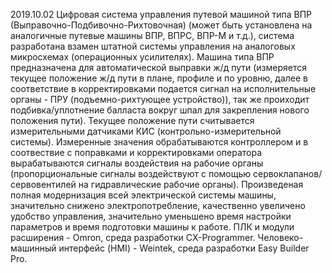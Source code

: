 2019.10.02
Цифровая система управления путевой машиной типа ВПР (Выправочно-Подбивочно-Рихтовочная) (может быть установлена на аналогичные путевые машины ВПР, ВПРС, ВПР-М и т.д.), система разработана взамен штатной системы управления на аналоговых микросхемах (операционных усилителях).
Машина типа ВПР предназначена для автоматической выправки ж/д пути (измеряется текущее положение ж/д пути в плане, профиле и по уровню, далее в соответствие в корректировками подается сигнал на исполнительные органы - ПРУ (подъемно-рихтующее устройство)), так же проиходит подбивка/уплотнение балласта вокруг шпал для закрепления нового положения пути). Текущее положение пути считывается измерительными датчиками КИС (контрольно-измерительной системы). Измеренные значения обрабатываются контроллером и в соотвествие с поправками и корректировками оператора вырабатываются сигналы воздействия на рабочие органы (пропорциональные сигналы воздействуют с помощью сервоклапанов/сервовентилей на гидравлические рабочие органы).
Произведеная полная модернизация всей электрической системы машины, значительно снижено электропотребление, качественно увеличено удобство управления, значительно уменьшено время настройки параметров и время подготовки машины к работе.
ПЛК и модули расширения - Omron, среда разработки CX-Programmer. Человеко-машинный интерфейс (HMI) - Weintek, среда разработки Easy Builder Pro.
